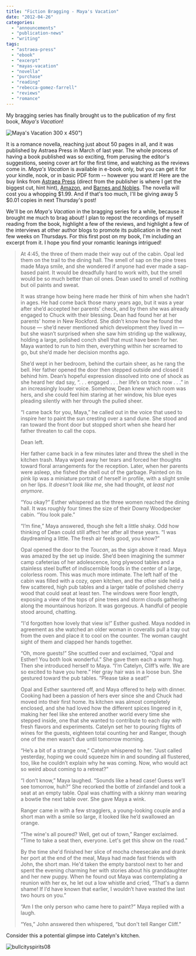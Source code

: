 ```yaml
---
title: "Fiction Bragging - Maya's Vacation"
date: "2012-04-26"
categories:
  - "announcements"
  - "publication-news"
  - "writing"
tags:
  - "astraea-press"
  - "ebook"
  - "excerpt"
  - "mayas-vacation"
  - "novella"
  - "purchase"
  - "reading"
  - "rebecca-gomez-farrell"
  - "reviews"
  - "romance"
---
```


My bragging series has finally brought us to the publication of my first book, _Maya's Vacation_!

![Maya's Vacation 300 x 450")](https://d2ypg8o05lff0b.cloudfront.net/wp-content/uploads/sites/3/2012/05/Mayas-Vacation-300-x-450.jpg)

It is a romance novella, reaching just about 50 pages in all, and it was published by Astraea Press in March of last year. The whole process of having a book published was so exciting, from perusing the editor's suggestions, seeing cover art for the first time, and watching as the reviews come in. _Maya's Vacation_ is available in e-book only, but you can get it for your kindle, nook, or in basic PDF form -- however you want it! Here are the buy links from [Astraea Press](http://astraeapress.com/#ecwid:category=662257&mode=product&product=3028832 "Astraea Press Maya's Vacation") (direct from the publisher is where I get the biggest cut, hint hint), [Amazon](http://www.amazon.com/Mayas-Vacation-ebook/dp/B004UB1REI "Amazon Maya's Vacation"), and [Barnes and Nobles](http://www.barnesandnoble.com/w/mayas-vacation-rebecca-gomez-farrell/1101340261?cm_mmc=google+product+search-_-q000000630-_-mayas+vacation-_-2940012318350&ean=2940012318350&r=1 "Barnes and Nobles Maya's Vacation"). The novella will cost you a whopping $1.99. And if that's too much, I'll be giving away 5 $0.01 copies in next Thursday's post!

We'll be on _Maya's Vacation_ in the bragging series for a while, because it brought me much to brag about! I plan to repost the recordings of myself reading from the book, highlight a few of the reviews, and highlight a few of the interviews at other author blogs to promote its publication in the next few weeks on Thursdays. For this first post on my book, I'm including an excerpt from it. I hope you find your romantic leanings intrigued!

> At 4:45, the three of them made their way out of the cabin. Opal led them on the trail to the dining hall. The smell of sap on the pine trees made Maya smile, and she wondered if anyone had ever made a sap-based paint. It would be dreadfully hard to work with, but the smell would be so much better than oil ones. Dean used to smell of nothing but oil paints and sweat.
>
> It was strange how being here made her think of him when she hadn’t in ages. He had come back those many years ago, but it was a year after she’d accepted her parents’ check, and by then she was already engaged to Chuck with their blessing. Dean had found her at her parents' home in New Rockford. She didn’t know how he found the house — she’d never mentioned which development they lived in — but she wasn’t surprised when she saw him striding up the walkway, holding a large, polished conch shell that must have been for her. Maya wanted to run to him then, everything within her screamed to go, but she’d made her decision months ago.<!--more-->
>
> She’d wept in her bedroom, behind the curtain sheer, as he rang the bell. Her father opened the door then stepped outside and closed it behind him. Dean’s hopeful expression dissolved into one of shock as she heard her dad say, “. . . engaged . . . her life’s on track now . . .” in an increasingly louder voice. Somehow, Dean knew which room was hers, and she could feel him staring at her window, his blue eyes pleading silently with her through the pulled sheer.
>
> “I came back for you, Maya,” he called out in the voice that used to inspire her to paint the sun cresting over a sand dune. She stood and ran toward the front door but stopped short when she heard her father threaten to call the cops.
>
> Dean left.
>
> Her father came back in a few minutes later and threw the shell in the kitchen trash. Maya wiped away her tears and forced her thoughts toward floral arrangements for the reception. Later, when her parents were asleep, she fished the shell out of the garbage. Painted on its pink lip was a miniature portrait of herself in profile, with a slight smile on her lips. _It doesn’t look like me_, she had thought, _at least not anymore_.
>
> “You okay?” Esther whispered as the three women reached the dining hall. It was roughly four times the size of their Downy Woodpecker cabin. “You look pale.”
>
> “I’m fine,” Maya answered, though she felt a little shaky. Odd how thinking of Dean could still affect her after all these years. “I was daydreaming a little. The fresh air feels good, you know?”
>
> Opal opened the door to the _Toucan_, as the sign above it read. Maya was amazed by the set up inside. She’d been imagining the summer camp cafeterias of her adolescence, long plywood tables and a stainless steel buffet of indiscernible foods in the center of a large, colorless room. This was much more intimate. The left half of the cabin was filled with a cozy, open kitchen, and the other side held a few scattered, high pub tables and a larger table of polished cherry wood that could seat at least ten. The windows were floor length, exposing a view of the tops of pine trees and storm clouds gathering along the mountainous horizon. It was gorgeous. A handful of people stood around, chatting.
>
> “I'd forgotten how lovely that view is!” Esther gushed. Maya nodded in agreement as she watched an older woman in coveralls pull a tray out from the oven and place it to cool on the counter. The woman caught sight of them and clapped her hands together.
>
> “Oh, more guests!” She scuttled over and exclaimed, “Opal and Esther! You both look wonderful.” She gave them each a warm hug. Then she introduced herself to Maya. “I’m Catelyn, Cliff’s wife. We are so excited to have you here.” Her gray hair was in a loose bun. She gestured toward the pub tables. “Please take a seat!”
>
> Opal and Esther sauntered off, and Maya offered to help with dinner. Cooking had been a passion of hers ever since she and Chuck had moved into their first home. Its kitchen was almost completely enclosed, and she had loved how the different spices lingered in it, making her feel like she entered another world every time she stepped inside, one that she wanted to contribute to each day with fresh flavors and experiments. Catelyn set her to pouring flights of wines for the guests, eighteen total counting her and Ranger, though one of the men wasn’t due until tomorrow morning.
>
> “He’s a bit of a strange one,” Catelyn whispered to her. “Just called yesterday, hoping we could squeeze him in and sounding all flustered, too, like he couldn’t explain why he was coming. Now, who would act so weird about coming to a retreat?”
>
> “I don’t know,” Maya laughed. “Sounds like a head case! Guess we’ll see tomorrow, huh?” She recorked the bottle of zinfandel and took a seat at an empty table. Opal was chatting with a skinny man wearing a bowtie the next table over. She gave Maya a wink.
>
> Ranger came in with a few stragglers, a young-looking couple and a short man with a smile so large, it looked like he’d swallowed an orange.
>
> “The wine's all poured? Well, get out of town,” Ranger exclaimed. “Time to take a seat then, everyone. Let's get this show on the road.”
>
> By the time she'd finished her slice of mocha cheesecake and drank her port at the end of the meal, Maya had made fast friends with John, the short man. He'd taken the empty barstool next to her and spent the evening charming her with stories about his granddaughter and her new puppy. When he found out Maya was contemplating a reunion with her ex, he let out a low whistle and cried, “That's a damn shame! If I’d have known that earlier, I wouldn’t have wasted the last two hours on you.”
>
> “Am I the only person who came here to paint?” Maya replied with a laugh.
>
> “Yes,” John answered then whispered, “but don't tell Ranger Cliff.”

Consider this a potential glimpse into Catelyn's kitchen.

![bullcityspirits08](https://d2ypg8o05lff0b.cloudfront.net/wp-content/uploads/sites/3/2011/07/bullcityspirits08.jpg)
